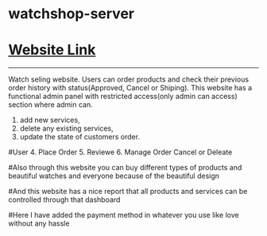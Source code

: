 # watchshop-server

# [Website Link]()

---

Watch seling website. Users can order products and check their previous order history with status(Approved, Cancel or Shiping). This website has a functional admin panel with restricted access(only admin can access) section where
admin can.

1. add new services,
2. delete any existing services,
3. update the state of customers order.

#User 4. Place Order 5. Reviewe 6. Manage Order Cancel or Deleate

#Also through this website you can buy different types of products and beautiful watches and everyone because of the beautiful design

#And this website has a nice report that all products and services can be controlled through that dashboard

#Here I have added the payment method in whatever you use like love without any hassle
